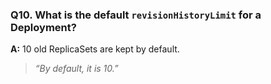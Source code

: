 <!-- ### Q1. What does a Deployment provide declarative updates for?  
**A:** Pods and ReplicaSets.  
> *“A Deployment provides declarative updates for Pods and ReplicaSets.”*  

---

### Q2. How does a Deployment move the actual state toward the desired state?  
**A:** The controller changes actual to desired at a controlled rate.  
> *“You describe a desired state in a Deployment, and the Deployment controller changes the actual state to the desired state at a controlled rate.”*  

---

### Q3. In the nginx example, how many Pods are created and which field controls that?  
**A:** Three Pods, controlled by `.spec.replicas`.  
> *“The Deployment creates a ReplicaSet that creates three replicated Pods, indicated by the `.spec.replicas` field.”*  

---

### Q4. What relationship must `.spec.selector` have to the Pod template labels?  
**A:** It must match `.spec.template.metadata.labels`, or the API rejects it.  
> *“.spec.selector must match .spec.template.metadata.labels, or it will be rejected by the API.”*  

---

### Q5. What is the naming format for ReplicaSets created by a Deployment?  
**A:** `[DEPLOYMENT-NAME]-[HASH]`.  
> *“Notice that the name of the ReplicaSet is always formatted as `[DEPLOYMENT-NAME]-[HASH]`.”*  

---

### Q6. Should you modify the `pod-template-hash` label?  
**A:** No, do not change it; it prevents overlap between child ReplicaSets.  
> *“Do not change this label.”*  

---

### Q7. What specifically triggers a Deployment rollout?  
**A:** Changing the Deployment’s Pod template (for example, labels or container images).  
> *“A Deployment’s rollout is triggered if and only if the Deployment’s Pod template (that is, `.spec.template`) is changed… Other updates, such as scaling the Deployment, do not trigger a rollout.”*  

---

### Q8. Are Deployment label selectors mutable in `apps/v1`?  
**A:** No, they are immutable after creation.  
> *“In API version `apps/v1`, a Deployment’s label selector is immutable after it gets created.”*  

---

### Q9. What are the default values for `maxUnavailable` and `maxSurge` in a RollingUpdate?  
**A:** Both default to 25%.  
> *“The default value is 25%.”*  

--- -->

### Q10. What is the default `revisionHistoryLimit` for a Deployment?  
**A:** 10 old ReplicaSets are kept by default.  
> *“By default, it is 10.”*  
<!-- 
---

### Q11. Which exact Kubernetes version introduced Deployments under `apps/v1` and when was the previous API deprecated?  
**A:** No information.  

---

### Q12. How do you configure `securityContext` settings like `runAsNonRoot` or `fsGroup` for Pods in this Deployment?  
**A:** No information.  

---

### Q13. What RBAC roles or permissions are required to create, update, and roll back Deployments in a cluster?  
**A:** No information.  

---

### Q14. How do you mount a ConfigMap or Secret in the example Deployment to provide environment variables or files?  
**A:** No information.  

---

### Q15. Does this document describe a blue-green deployment workflow distinct from rolling updates, with concrete steps and commands?  
**A:** No information.   -->
